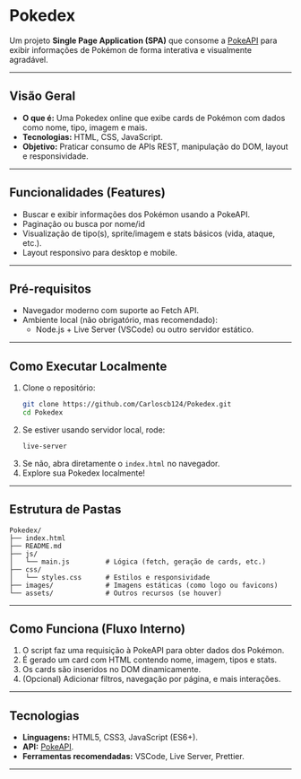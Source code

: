 # Pokedex

Um projeto **Single Page Application (SPA)** que consome a [PokeAPI](https://pokeapi.co) para exibir informações de Pokémon de forma interativa e visualmente agradável.

---

##  Visão Geral

- **O que é:** Uma Pokedex online que exibe cards de Pokémon com dados como nome, tipo, imagem e mais.
- **Tecnologias:** HTML, CSS, JavaScript.
- **Objetivo:** Praticar consumo de APIs REST, manipulação do DOM, layout e responsividade.

---

##  Funcionalidades (Features)

- Buscar e exibir informações dos Pokémon usando a PokeAPI.
- Paginação ou busca por nome/id 
- Visualização de tipo(s), sprite/imagem e stats básicos (vida, ataque, etc.).
- Layout responsivo para desktop e mobile.

---

##  Pré-requisitos

- Navegador moderno com suporte ao Fetch API.
- Ambiente local (não obrigatório, mas recomendado):
  - Node.js + Live Server (VSCode) ou outro servidor estático.
  
---

##  Como Executar Localmente

1. Clone o repositório:
   ```bash
   git clone https://github.com/Carloscb124/Pokedex.git
   cd Pokedex
   ```
2. Se estiver usando servidor local, rode:
   ```bash
   live-server
   ```
3. Se não, abra diretamente o `index.html` no navegador.
4. Explore sua Pokedex localmente!

---

##  Estrutura de Pastas

```text
Pokedex/
├── index.html
├── README.md
├── js/
│   └── main.js         # Lógica (fetch, geração de cards, etc.)
├── css/
│   └── styles.css      # Estilos e responsividade
├── images/             # Imagens estáticas (como logo ou favicons)
└── assets/             # Outros recursos (se houver)
```

---

##  Como Funciona (Fluxo Interno)

1. O script faz uma requisição à PokeAPI para obter dados dos Pokémon.
2. É gerado um card com HTML contendo nome, imagem, tipos e stats.
3. Os cards são inseridos no DOM dinamicamente.
4. (Opcional) Adicionar filtros, navegação por página, e mais interações.

---

##  Tecnologias

- **Linguagens:** HTML5, CSS3, JavaScript (ES6+).
- **API:** [PokeAPI](https://pokeapi.co).
- **Ferramentas recomendadas:** VSCode, Live Server, Prettier.

---
